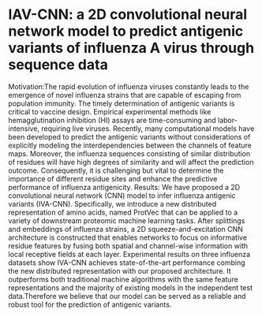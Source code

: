 # IAV-CNN: a 2D convolutional neural network model to predict antigenic variants of influenza A virus through sequence data

Motivation:The rapid evolution of influenza viruses constantly leads to the emergence of novel influenza strains that are capable of escaping from population immunity. The timely determination of antigenic variants is critical to vaccine design. Empirical experimental methods like hemagglutination inhibition (HI) assays are time-consuming and labor-intensive, requiring live viruses. Recently, many computational models have been developed to predict the antigenic variants without considerations of explicitly modeling the interdependencies between the channels of feature maps. Moreover, the influenza sequences consisting of similar distribution of residues will have high degrees of similarity and will affect the prediction outcome. Consequently, it is challenging but vital to determine the importance of different residue sites and enhance the predictive performance of influenza antigenicity. 
Results: We have proposed a 2D convolutional neural network (CNN) model to infer influenza antigenic variants (IVA-CNN). Specifically, we introduce a new distributed representation of amino acids, named ProtVec that can be applied to a variety of downstream proteomic machine learning tasks. After splittings and embeddings of influenza strains, a 2D squeeze-and-excitation CNN architecture is constructed that enables networks to focus on informative residue features by fusing both spatial and channel-wise information with local receptive fields at each layer. Experimental results on three influenza datasets show IVA-CNN achieves state-of-the-art performance combing the new distributed representation with our proposed architecture. It outperforms both traditional machine algorithms with the same feature representations and the majority of existing models in the independent test data.Therefore we believe that our model can be served as a reliable and robust tool for the prediction of antigenic variants.
